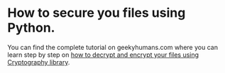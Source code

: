 # How to secure you files using Python.
You can find the complete tutorial on geekyhumans.com where you can learn step by step on [ how to decrypt and encrypt your files using Cryptography library](https://geekyhumans.com/how-to-secure-files-using-python).
